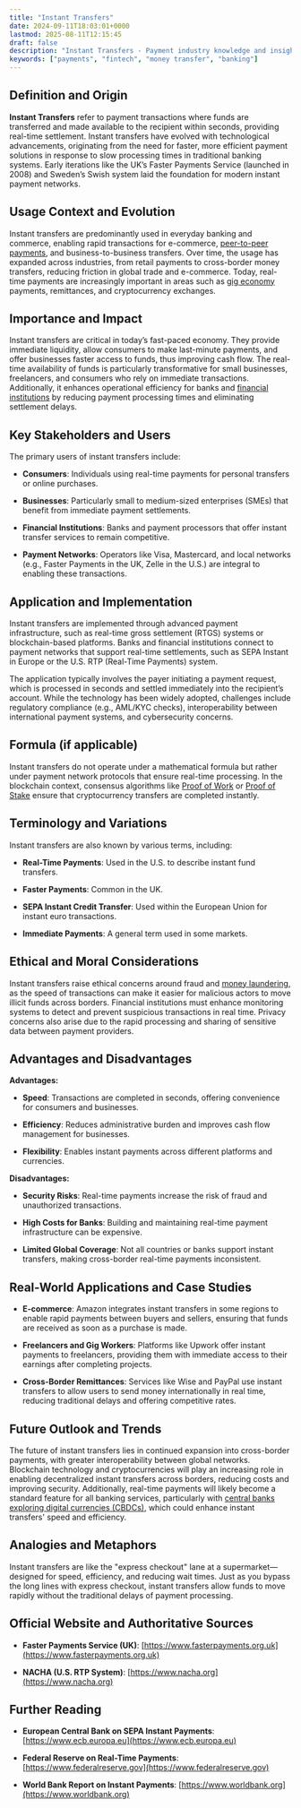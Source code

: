 ```yaml
---
title: "Instant Transfers"
date: 2024-09-11T18:03:01+0000
lastmod: 2025-08-11T12:15:45
draft: false
description: "Instant Transfers - Payment industry knowledge and insights"
keywords: ["payments", "fintech", "money transfer", "banking"]
---
```


## **Definition and Origin**

**Instant Transfers** refer to payment transactions where funds are transferred and made available to the recipient within seconds, providing real-time settlement. Instant transfers have evolved with technological advancements, originating from the need for faster, more efficient payment solutions in response to slow processing times in traditional banking systems. Early iterations like the UK’s Faster Payments Service (launched in 2008) and Sweden’s Swish system laid the foundation for modern instant payment networks.

## **Usage Context and Evolution**

Instant transfers are predominantly used in everyday banking and commerce, enabling rapid transactions for e-commerce, [peer-to-peer payments](https://faisalkhanllc.xyz/resources/payments-wiki/p/peer-to-peer-p2p/), and business-to-business transfers. Over time, the usage has expanded across industries, from retail payments to cross-border money transfers, reducing friction in global trade and e-commerce. Today, real-time payments are increasingly important in areas such as [gig economy](https://faisalkhanllc.xyz/resources/payments-wiki/g/gig-economy/) payments, remittances, and cryptocurrency exchanges.

## **Importance and Impact**

Instant transfers are critical in today’s fast-paced economy. They provide immediate liquidity, allow consumers to make last-minute payments, and offer businesses faster access to funds, thus improving cash flow. The real-time availability of funds is particularly transformative for small businesses, freelancers, and consumers who rely on immediate transactions. Additionally, it enhances operational efficiency for banks and [financial institutions](https://faisalkhanllc.xyz/resources/payments-wiki/f/financial-institution-fi/) by reducing payment processing times and eliminating settlement delays.

## **Key Stakeholders and Users**

The primary users of instant transfers include:

- **Consumers**: Individuals using real-time payments for personal transfers or online purchases.

- **Businesses**: Particularly small to medium-sized enterprises (SMEs) that benefit from immediate payment settlements.

- **Financial Institutions**: Banks and payment processors that offer instant transfer services to remain competitive.

- **Payment Networks**: Operators like Visa, Mastercard, and local networks (e.g., Faster Payments in the UK, Zelle in the U.S.) are integral to enabling these transactions.

## **Application and Implementation**

Instant transfers are implemented through advanced payment infrastructure, such as real-time gross settlement (RTGS) systems or blockchain-based platforms. Banks and financial institutions connect to payment networks that support real-time settlements, such as SEPA Instant in Europe or the U.S. RTP (Real-Time Payments) system.

The application typically involves the payer initiating a payment request, which is processed in seconds and settled immediately into the recipient’s account. While the technology has been widely adopted, challenges include regulatory compliance (e.g., AML/KYC checks), interoperability between international payment systems, and cybersecurity concerns.

## **Formula (if applicable)**

Instant transfers do not operate under a mathematical formula but rather under payment network protocols that ensure real-time processing. In the blockchain context, consensus algorithms like [Proof of Work](https://faisalkhanllc.xyz/resources/payments-wiki/p/proof-of-work-pow/) or [Proof of Stake](https://faisalkhanllc.xyz/resources/payments-wiki/p/proof-of-stake-pos/) ensure that cryptocurrency transfers are completed instantly.

## **Terminology and Variations**

Instant transfers are also known by various terms, including:

- **Real-Time Payments**: Used in the U.S. to describe instant fund transfers.

- **Faster Payments**: Common in the UK.

- **SEPA Instant Credit Transfer**: Used within the European Union for instant euro transactions.

- **Immediate Payments**: A general term used in some markets.

## **Ethical and Moral Considerations**

Instant transfers raise ethical concerns around fraud and [money laundering](https://faisalkhanllc.xyz/resources/payments-wiki/m/money-laundering/), as the speed of transactions can make it easier for malicious actors to move illicit funds across borders. Financial institutions must enhance monitoring systems to detect and prevent suspicious transactions in real time. Privacy concerns also arise due to the rapid processing and sharing of sensitive data between payment providers.

## **Advantages and Disadvantages**

**Advantages:**

- **Speed**: Transactions are completed in seconds, offering convenience for consumers and businesses.

- **Efficiency**: Reduces administrative burden and improves cash flow management for businesses.

- **Flexibility**: Enables instant payments across different platforms and currencies.

**Disadvantages:**

- **Security Risks**: Real-time payments increase the risk of fraud and unauthorized transactions.

- **High Costs for Banks**: Building and maintaining real-time payment infrastructure can be expensive.

- **Limited Global Coverage**: Not all countries or banks support instant transfers, making cross-border real-time payments inconsistent.

## **Real-World Applications and Case Studies**

- **E-commerce**: Amazon integrates instant transfers in some regions to enable rapid payments between buyers and sellers, ensuring that funds are received as soon as a purchase is made.

- **Freelancers and Gig Workers**: Platforms like Upwork offer instant payments to freelancers, providing them with immediate access to their earnings after completing projects.

- **Cross-Border Remittances**: Services like Wise and PayPal use instant transfers to allow users to send money internationally in real time, reducing traditional delays and offering competitive rates.

## **Future Outlook and Trends**

The future of instant transfers lies in continued expansion into cross-border payments, with greater interoperability between global networks. Blockchain technology and cryptocurrencies will play an increasing role in enabling decentralized instant transfers across borders, reducing costs and improving security. Additionally, real-time payments will likely become a standard feature for all banking services, particularly with [central banks exploring digital currencies (CBDCs)](https://faisalkhanllc.xyz/resources/payments-wiki/c/central-bank-digital-currency-cbdc/), which could enhance instant transfers' speed and efficiency.

## **Analogies and Metaphors**

Instant transfers are like the "express checkout" lane at a supermarket—designed for speed, efficiency, and reducing wait times. Just as you bypass the long lines with express checkout, instant transfers allow funds to move rapidly without the traditional delays of payment processing.

## **Official Website and Authoritative Sources**

- **Faster Payments Service (UK)**: [](https://www.fasterpayments.org.uk/)[https://www.fasterpayments.org.uk](https://www.fasterpayments.org.uk)

- **NACHA (U.S. RTP System)**: [](https://www.nacha.org/)[https://www.nacha.org](https://www.nacha.org)

## **Further Reading**

- **European Central Bank on SEPA Instant Payments**: [](https://www.ecb.europa.eu/)[https://www.ecb.europa.eu](https://www.ecb.europa.eu)

- **Federal Reserve on Real-Time Payments**: [](https://www.federalreserve.gov/)[https://www.federalreserve.gov](https://www.federalreserve.gov)

- **World Bank Report on Instant Payments**: [](https://www.worldbank.org/)[https://www.worldbank.org](https://www.worldbank.org)